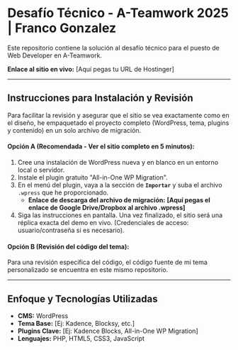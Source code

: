 # Desafío Técnico - A-Teamwork 2025 | Franco Gonzalez

Este repositorio contiene la solución al desafío técnico para el puesto de Web Developer en A-Teamwork.

**Enlace al sitio en vivo:** [Aquí pegas tu URL de Hostinger]

---

## Instrucciones para Instalación y Revisión

Para facilitar la revisión y asegurar que el sitio se vea exactamente como en el diseño, he empaquetado el proyecto completo (WordPress, tema, plugins y contenido) en un solo archivo de migración.

#### **Opción A (Recomendada - Ver el sitio completo en 5 minutos):**

1.  Cree una instalación de WordPress nueva y en blanco en un entorno local o servidor.
2.  Instale el plugin gratuito "All-in-One WP Migration".
3.  En el menú del plugin, vaya a la sección de **`Importar`** y suba el archivo `.wpress` que he proporcionado.
    * **Enlace de descarga del archivo de migración:** **[Aquí pegas el enlace de Google Drive/Dropbox al archivo .wpress]**
4.  Siga las instrucciones en pantalla. Una vez finalizado, el sitio será una réplica exacta del demo en vivo. (Credenciales de acceso: usuario/contraseña si es necesario).

#### **Opción B (Revisión del código del tema):**

Para una revisión específica del código, el código fuente de mi tema personalizado se encuentra en este mismo repositorio.

---

## Enfoque y Tecnologías Utilizadas

* **CMS:** WordPress
* **Tema Base:** [Ej: Kadence, Blocksy, etc.]
* **Plugins Clave:** [Ej: Kadence Blocks, All-in-One WP Migration]
* **Lenguajes:** PHP, HTML5, CSS3, JavaScript
